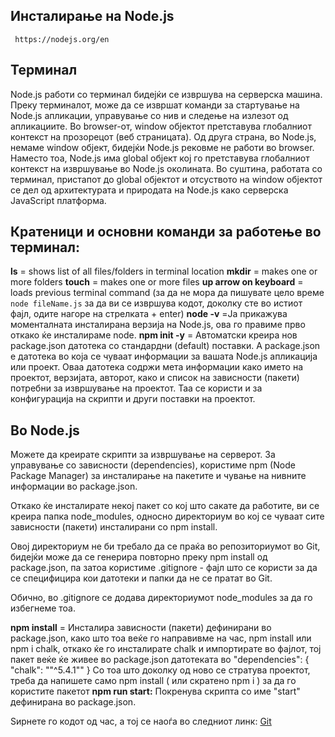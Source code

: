 ## Инсталирање на Node.js

     https://nodejs.org/en

## Терминал

Node.js работи со терминал бидејќи се извршува на серверска машина. Преку терминалот, може да се извршат команди за стартување на Node.js апликации, управување со нив и следење на излезот од апликациите. Во browser-от, window објектот претставува глобалниот контекст на прозорецот (веб страницата). Од друга страна, во Node.js, немаме window објект, бидејќи Node.js рековме не работи во browser. Наместо тоа, Node.js има global објект кој го претставува глобалниот контекст на извршување во Node.js околината. Во суштина, работата со терминал, пристапот до global објектот и отсуството на window објектот се дел од архитектурата и природата на Node.js како серверска JavaScript платформа.

## Кратеници и основни команди за работење во терминал:

**ls** = shows list of all files/folders in terminal location
**mkdir** = makes one or more folders
**touch** = makes one or more files
**up arrow on keyboard** = loads previous terminal command (за да не мора да пишувате цело време `node fileName.js` за да ви се извршува кодот, доколку сте во истиот фајл, одите нагоре на стрелката + enter)
**node -v** =Ја прикажува моменталната инсталирана верзија на Node.js, oва го правиме прво откако ќе инсталираме node.
**npm init -y** = Автоматски креира нов package.json датотека со стандардни (default) поставки. А package.json е датотека во која се чуваат информации за вашата Node.js апликација или проект. Оваа датотека содржи мета информации како името на проектот, верзијата, авторот, како и список на зависности (пакети) потребни за извршување на проектот. Таа се користи и за конфигурација на скрипти и други поставки на проектот.

## Во Node.js

Можете да креирате скрипти за извршување на серверот. За управување со зависности (dependencies), користиме npm (Node Package Manager) за инсталирање на пакетите и чување на нивните информации во package.json.

Откако ќе инсталирате некој пакет со кој што сакате да работите, ви се креира папка node_modules, односно директориум во кој се чуваат сите зависности (пакети) инсталирани со npm install.

Овој директориум не би требало да се праќа во репозиториумот во Git, бидејќи може да се генерира повторно преку npm install од package.json, па затоа користиме .gitignore - фајл што се користи за да се специфицира кои датотеки и папки да не се пратат во Git.

Обично, во .gitignore се додава директориумот node_modules за да го избегнеме тоа.

**npm install** = Инсталира зависности (пакети) дефинирани во package.json, како што тоа веќе го направивме на час, npm install или npm i chalk, откако ќе го инсталирате chalk и импортирате во фајлот, тој пакет веќе ќе живее во package.json датотеката во "dependencies": { "chalk": ""^5.4.1"" } Со тоа што доколку од ново се стратува проектот, треба да напишете само npm install ( или скратено npm i ) за да го користите пакетот
**npm run start:** Покренува скрипта со име "start" дефинирана во package.json.

Ѕирнете го кодот од час, а тој се наоѓа во следниот линк: [Git](https://github.com/qa-codecademy/mkwd13-js-05-nodejs-basic/tree/main/G1)
